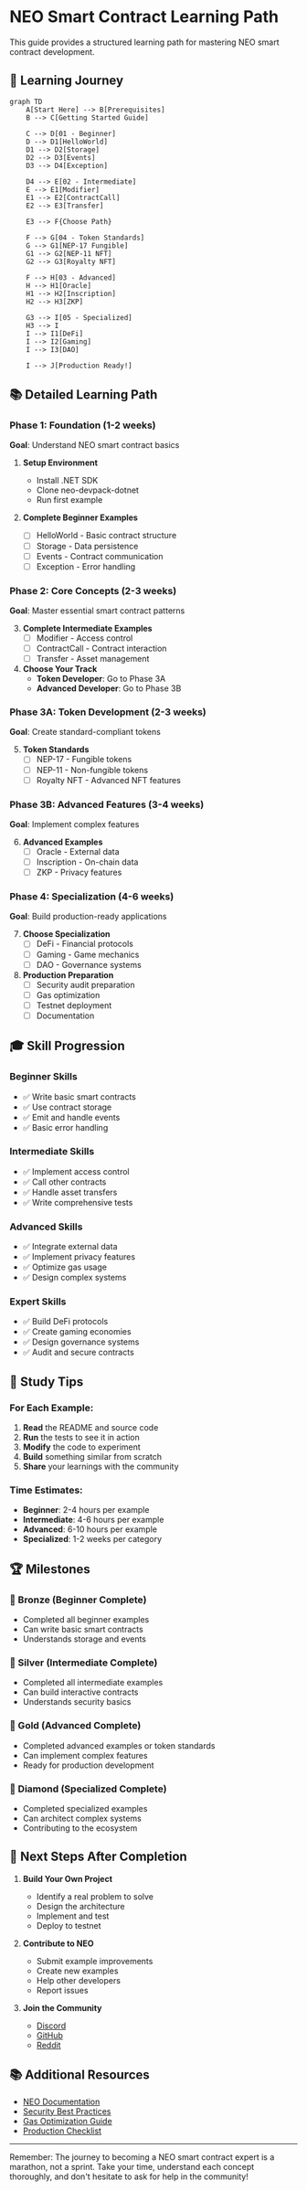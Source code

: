 # NEO Smart Contract Learning Path

This guide provides a structured learning path for mastering NEO smart contract development.

## 🎯 Learning Journey

```mermaid
graph TD
    A[Start Here] --> B[Prerequisites]
    B --> C[Getting Started Guide]
    
    C --> D[01 - Beginner]
    D --> D1[HelloWorld]
    D1 --> D2[Storage]
    D2 --> D3[Events]
    D3 --> D4[Exception]
    
    D4 --> E[02 - Intermediate]
    E --> E1[Modifier]
    E1 --> E2[ContractCall]
    E2 --> E3[Transfer]
    
    E3 --> F{Choose Path}
    
    F --> G[04 - Token Standards]
    G --> G1[NEP-17 Fungible]
    G1 --> G2[NEP-11 NFT]
    G2 --> G3[Royalty NFT]
    
    F --> H[03 - Advanced]
    H --> H1[Oracle]
    H1 --> H2[Inscription]
    H2 --> H3[ZKP]
    
    G3 --> I[05 - Specialized]
    H3 --> I
    I --> I1[DeFi]
    I --> I2[Gaming]
    I --> I3[DAO]
    
    I --> J[Production Ready!]
```

## 📚 Detailed Learning Path

### Phase 1: Foundation (1-2 weeks)
**Goal**: Understand NEO smart contract basics

1. **Setup Environment**
   - Install .NET SDK
   - Clone neo-devpack-dotnet
   - Run first example

2. **Complete Beginner Examples**
   - [ ] HelloWorld - Basic contract structure
   - [ ] Storage - Data persistence
   - [ ] Events - Contract communication
   - [ ] Exception - Error handling

### Phase 2: Core Concepts (2-3 weeks)
**Goal**: Master essential smart contract patterns

3. **Complete Intermediate Examples**
   - [ ] Modifier - Access control
   - [ ] ContractCall - Contract interaction
   - [ ] Transfer - Asset management

4. **Choose Your Track**
   - **Token Developer**: Go to Phase 3A
   - **Advanced Developer**: Go to Phase 3B

### Phase 3A: Token Development (2-3 weeks)
**Goal**: Create standard-compliant tokens

5. **Token Standards**
   - [ ] NEP-17 - Fungible tokens
   - [ ] NEP-11 - Non-fungible tokens
   - [ ] Royalty NFT - Advanced NFT features

### Phase 3B: Advanced Features (3-4 weeks)
**Goal**: Implement complex features

6. **Advanced Examples**
   - [ ] Oracle - External data
   - [ ] Inscription - On-chain data
   - [ ] ZKP - Privacy features

### Phase 4: Specialization (4-6 weeks)
**Goal**: Build production-ready applications

7. **Choose Specialization**
   - [ ] DeFi - Financial protocols
   - [ ] Gaming - Game mechanics
   - [ ] DAO - Governance systems

8. **Production Preparation**
   - [ ] Security audit preparation
   - [ ] Gas optimization
   - [ ] Testnet deployment
   - [ ] Documentation

## 🎓 Skill Progression

### Beginner Skills
- ✅ Write basic smart contracts
- ✅ Use contract storage
- ✅ Emit and handle events
- ✅ Basic error handling

### Intermediate Skills
- ✅ Implement access control
- ✅ Call other contracts
- ✅ Handle asset transfers
- ✅ Write comprehensive tests

### Advanced Skills
- ✅ Integrate external data
- ✅ Implement privacy features
- ✅ Optimize gas usage
- ✅ Design complex systems

### Expert Skills
- ✅ Build DeFi protocols
- ✅ Create gaming economies
- ✅ Design governance systems
- ✅ Audit and secure contracts

## 📖 Study Tips

### For Each Example:
1. **Read** the README and source code
2. **Run** the tests to see it in action
3. **Modify** the code to experiment
4. **Build** something similar from scratch
5. **Share** your learnings with the community

### Time Estimates:
- **Beginner**: 2-4 hours per example
- **Intermediate**: 4-6 hours per example
- **Advanced**: 6-10 hours per example
- **Specialized**: 1-2 weeks per category

## 🏆 Milestones

### 🥉 Bronze (Beginner Complete)
- Completed all beginner examples
- Can write basic smart contracts
- Understands storage and events

### 🥈 Silver (Intermediate Complete)
- Completed all intermediate examples
- Can build interactive contracts
- Understands security basics

### 🥇 Gold (Advanced Complete)
- Completed advanced examples or token standards
- Can implement complex features
- Ready for production development

### 💎 Diamond (Specialized Complete)
- Completed specialized examples
- Can architect complex systems
- Contributing to the ecosystem

## 🚀 Next Steps After Completion

1. **Build Your Own Project**
   - Identify a real problem to solve
   - Design the architecture
   - Implement and test
   - Deploy to testnet

2. **Contribute to NEO**
   - Submit example improvements
   - Create new examples
   - Help other developers
   - Report issues

3. **Join the Community**
   - [Discord](https://discord.gg/rvZFQ5382k)
   - [GitHub](https://github.com/neo-project)
   - [Reddit](https://reddit.com/r/NEO)

## 📚 Additional Resources

- [NEO Documentation](https://docs.neo.org/)
- [Security Best Practices](../docs/security/)
- [Gas Optimization Guide](../docs/gas-optimization.md)
- [Production Checklist](../docs/production-checklist.md)

---

Remember: The journey to becoming a NEO smart contract expert is a marathon, not a sprint. Take your time, understand each concept thoroughly, and don't hesitate to ask for help in the community!